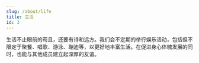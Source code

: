 ```yaml
---
slug: /about/life
title: 生活
id: 3
---
```


生活不止眼前的苟且，还要有诗和远方。我们会不定期的举行娱乐活动，包括但不限定于聚餐、唱歌、游泳、蹦迪等，以更好地丰富生活。在促进身心体魄发展的同时，也能与其他成员建立起深厚的友谊。
